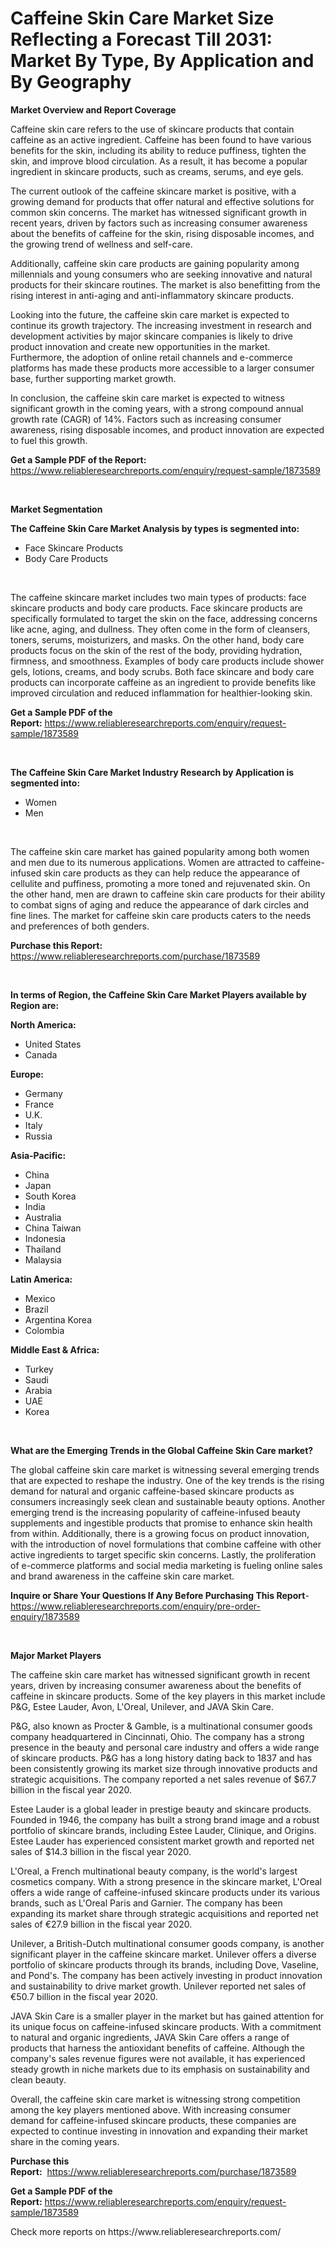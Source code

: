 <p><h1>Caffeine Skin Care Market Size Reflecting a Forecast Till 2031: Market By Type, By Application and By Geography</h1></p><p><strong>Market Overview and Report Coverage</strong></p>
<p><p>Caffeine skin care refers to the use of skincare products that contain caffeine as an active ingredient. Caffeine has been found to have various benefits for the skin, including its ability to reduce puffiness, tighten the skin, and improve blood circulation. As a result, it has become a popular ingredient in skincare products, such as creams, serums, and eye gels.</p><p>The current outlook of the caffeine skincare market is positive, with a growing demand for products that offer natural and effective solutions for common skin concerns. The market has witnessed significant growth in recent years, driven by factors such as increasing consumer awareness about the benefits of caffeine for the skin, rising disposable incomes, and the growing trend of wellness and self-care.</p><p>Additionally, caffeine skin care products are gaining popularity among millennials and young consumers who are seeking innovative and natural products for their skincare routines. The market is also benefitting from the rising interest in anti-aging and anti-inflammatory skincare products.</p><p>Looking into the future, the caffeine skin care market is expected to continue its growth trajectory. The increasing investment in research and development activities by major skincare companies is likely to drive product innovation and create new opportunities in the market. Furthermore, the adoption of online retail channels and e-commerce platforms has made these products more accessible to a larger consumer base, further supporting market growth.</p><p>In conclusion, the caffeine skin care market is expected to witness significant growth in the coming years, with a strong compound annual growth rate (CAGR) of 14%. Factors such as increasing consumer awareness, rising disposable incomes, and product innovation are expected to fuel this growth.</p></p>
<p><strong>Get a Sample PDF of the Report:</strong> <a href="https://www.reliableresearchreports.com/enquiry/request-sample/1873589">https://www.reliableresearchreports.com/enquiry/request-sample/1873589</a></p>
<p>&nbsp;</p>
<p><strong>Market Segmentation</strong></p>
<p><strong>The Caffeine Skin Care Market Analysis by types is segmented into:</strong></p>
<p><ul><li>Face Skincare Products</li><li>Body Care Products</li></ul></p>
<p>&nbsp;</p>
<p><p>The caffeine skincare market includes two main types of products: face skincare products and body care products. Face skincare products are specifically formulated to target the skin on the face, addressing concerns like acne, aging, and dullness. They often come in the form of cleansers, toners, serums, moisturizers, and masks. On the other hand, body care products focus on the skin of the rest of the body, providing hydration, firmness, and smoothness. Examples of body care products include shower gels, lotions, creams, and body scrubs. Both face skincare and body care products can incorporate caffeine as an ingredient to provide benefits like improved circulation and reduced inflammation for healthier-looking skin.</p></p>
<p><strong>Get a Sample PDF of the Report:</strong>&nbsp;<a href="https://www.reliableresearchreports.com/enquiry/request-sample/1873589">https://www.reliableresearchreports.com/enquiry/request-sample/1873589</a></p>
<p>&nbsp;</p>
<p><strong>The Caffeine Skin Care Market Industry Research by Application is segmented into:</strong></p>
<p><ul><li>Women</li><li>Men</li></ul></p>
<p>&nbsp;</p>
<p><p>The caffeine skin care market has gained popularity among both women and men due to its numerous applications. Women are attracted to caffeine-infused skin care products as they can help reduce the appearance of cellulite and puffiness, promoting a more toned and rejuvenated skin. On the other hand, men are drawn to caffeine skin care products for their ability to combat signs of aging and reduce the appearance of dark circles and fine lines. The market for caffeine skin care products caters to the needs and preferences of both genders.</p></p>
<p><strong>Purchase this Report:</strong>&nbsp; <a href="https://www.reliableresearchreports.com/purchase/1873589">https://www.reliableresearchreports.com/purchase/1873589</a></p>
<p>&nbsp;</p>
<p><strong>In terms of Region, the Caffeine Skin Care Market Players available by Region are:</strong></p>
<p>
    <p> <strong> North America: </strong>
        <ul>
            <li>United States</li>
            <li>Canada</li>
        </ul>
        </p> 
    <p> <strong> Europe: </strong>
        <ul>
            <li>Germany</li>
            <li>France</li>
            <li>U.K.</li>
            <li>Italy</li>
            <li>Russia</li>
        </ul>
        </p> 
    <p> <strong> Asia-Pacific: </strong>
        <ul>
            <li>China</li>
            <li>Japan</li>
            <li>South Korea</li>
            <li>India</li>
            <li>Australia</li>
            <li>China Taiwan</li>
            <li>Indonesia</li>
            <li>Thailand</li>
            <li>Malaysia</li>
        </ul>
        </p> 
    <p> <strong> Latin America: </strong>
        <ul>
            <li>Mexico</li>
            <li>Brazil</li>
            <li>Argentina Korea</li>
            <li>Colombia</li>
        </ul>
        </p> 
    <p> <strong> Middle East & Africa: </strong>
        <ul>
            <li>Turkey</li>
            <li>Saudi</li>
            <li>Arabia</li>
            <li>UAE</li>
            <li>Korea</li>
        </ul>
    </p>
    </p>
<p>&nbsp;</p>
<p><strong>What are the Emerging Trends in the Global Caffeine Skin Care market?</strong></p>
<p><p>The global caffeine skin care market is witnessing several emerging trends that are expected to reshape the industry. One of the key trends is the rising demand for natural and organic caffeine-based skincare products as consumers increasingly seek clean and sustainable beauty options. Another emerging trend is the increasing popularity of caffeine-infused beauty supplements and ingestible products that promise to enhance skin health from within. Additionally, there is a growing focus on product innovation, with the introduction of novel formulations that combine caffeine with other active ingredients to target specific skin concerns. Lastly, the proliferation of e-commerce platforms and social media marketing is fueling online sales and brand awareness in the caffeine skin care market.</p></p>
<p><strong>Inquire or Share Your Questions If Any Before Purchasing This Report</strong>- <a href="https://www.reliableresearchreports.com/enquiry/pre-order-enquiry/1873589">https://www.reliableresearchreports.com/enquiry/pre-order-enquiry/1873589</a></p>
<p>&nbsp;</p>
<p><strong>Major Market Players</strong></p>
<p><p>The caffeine skin care market has witnessed significant growth in recent years, driven by increasing consumer awareness about the benefits of caffeine in skincare products. Some of the key players in this market include P&G, Estee Lauder, Avon, L'Oreal, Unilever, and JAVA Skin Care.</p><p>P&G, also known as Procter & Gamble, is a multinational consumer goods company headquartered in Cincinnati, Ohio. The company has a strong presence in the beauty and personal care industry and offers a wide range of skincare products. P&G has a long history dating back to 1837 and has been consistently growing its market size through innovative products and strategic acquisitions. The company reported a net sales revenue of $67.7 billion in the fiscal year 2020.</p><p>Estee Lauder is a global leader in prestige beauty and skincare products. Founded in 1946, the company has built a strong brand image and a robust portfolio of skincare brands, including Estee Lauder, Clinique, and Origins. Estee Lauder has experienced consistent market growth and reported net sales of $14.3 billion in the fiscal year 2020.</p><p>L'Oreal, a French multinational beauty company, is the world's largest cosmetics company. With a strong presence in the skincare market, L'Oreal offers a wide range of caffeine-infused skincare products under its various brands, such as L'Oreal Paris and Garnier. The company has been expanding its market share through strategic acquisitions and reported net sales of €27.9 billion in the fiscal year 2020.</p><p>Unilever, a British-Dutch multinational consumer goods company, is another significant player in the caffeine skincare market. Unilever offers a diverse portfolio of skincare products through its brands, including Dove, Vaseline, and Pond's. The company has been actively investing in product innovation and sustainability to drive market growth. Unilever reported net sales of €50.7 billion in the fiscal year 2020.</p><p>JAVA Skin Care is a smaller player in the market but has gained attention for its unique focus on caffeine-infused skincare products. With a commitment to natural and organic ingredients, JAVA Skin Care offers a range of products that harness the antioxidant benefits of caffeine. Although the company's sales revenue figures were not available, it has experienced steady growth in niche markets due to its emphasis on sustainability and clean beauty.</p><p>Overall, the caffeine skin care market is witnessing strong competition among the key players mentioned above. With increasing consumer demand for caffeine-infused skincare products, these companies are expected to continue investing in innovation and expanding their market share in the coming years.</p></p>
<p><strong>Purchase this Report:</strong>&nbsp;&nbsp;<a href="https://www.reliableresearchreports.com/purchase/1873589">https://www.reliableresearchreports.com/purchase/1873589</a></p>
<p></p>
<p><strong>Get a Sample PDF of the Report:</strong>&nbsp;<a href="https://www.reliableresearchreports.com/enquiry/request-sample/1873589">https://www.reliableresearchreports.com/enquiry/request-sample/1873589</a></p>
<p>Check more reports on https://www.reliableresearchreports.com/</p>